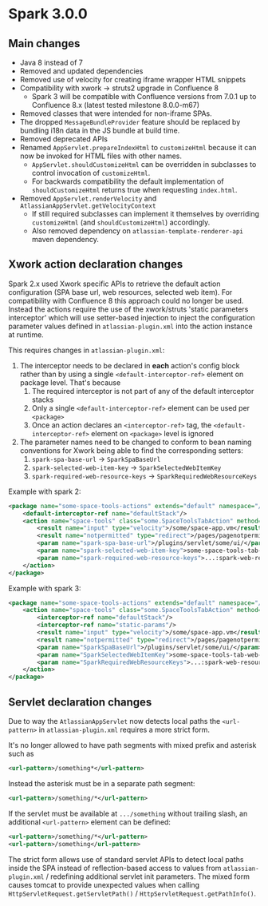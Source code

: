 # Spark 3.0.0

## Main changes
* Java 8 instead of 7
* Removed and updated dependencies
* Removed use of velocity for creating iframe wrapper HTML snippets
* Compatibility with xwork -> struts2 upgrade in Confluence 8
    * Spark 3 will be compatible with Confluence versions from 7.0.1 up to Confluence 8.x (latest tested milestone 8.0.0-m67)
* Removed classes that were intended for non-iframe SPAs.
* The dropped `MessageBundleProvider` feature should be replaced by bundling i18n data in the JS bundle at build time.
* Removed deprecated APIs
* Renamed `AppServlet.prepareIndexHtml` to `customizeHtml` because it can now be invoked for HTML files with other names.
    * `AppServlet.shouldCustomizeHtml` can be overridden in subclasses to control invocation of `customizeHtml`.
    * For backwards compatibility the default implementation of `shouldCustomizeHtml` returns true when requesting `index.html`. 
* Removed `AppServlet.renderVelocity` and `AtlassianAppServlet.getVelocityContext`
    * If still required subclasses can implement it themselves by overriding `customizeHtml` (and `shouldCustomizeHtml`) accordingly.
    * Also removed dependency on `atlassian-template-renderer-api` maven dependency.

## Xwork action declaration changes
Spark 2.x used Xwork specific APIs to retrieve the default action configuration (SPA base url, web resources, selected web item). For compatibility with Confluence 8 this approach could no longer be used.
Instead the actions require the use of the xwork/struts 'static parameters interceptor' which will use setter-based injection to inject the configuration parameter values defined in `atlassian-plugin.xml` into the action instance at runtime.

This requires changes in `atlassian-plugin.xml`:
1. The interceptor needs to be declared in **each** action's config block rather than by using a single `<default-interceptor-ref>` element on package level. That's because
    1. The required interceptor is not part of any of the default interceptor stacks
    2. Only a single `<default-interceptor-ref>` element can be used per `<package>`
    3. Once an action declares an `<interceptor-ref>` tag, the `<default-interceptor-ref>` element on `<package>` level is ignored
2. The parameter names need to be changed to conform to bean naming conventions for Xwork being able to find the corresponding setters:
    1. `spark-spa-base-url` -> `SparkSpaBaseUrl`
    2. `spark-selected-web-item-key` -> `SparkSelectedWebItemKey`
    3.  `spark-required-web-resource-keys` -> `SparkRequiredWebResourceKeys`

Example with spark 2:
```xml
<package name="some-space-tools-actions" extends="default" namespace="/spaces/...">
    <default-interceptor-ref name="defaultStack"/>
    <action name="space-tools" class="some.SpaceToolsTabAction" method="index">
        <result name="input" type="velocity">/some/space-app.vm</result>
        <result name="notpermitted" type="redirect">/pages/pagenotpermitted.action</result>
        <param name="spark-spa-base-url">/plugins/servlet/some/ui/</param>
        <param name="spark-selected-web-item-key">some-space-tools-tab-web-item</param>
        <param name="spark-required-web-resource-keys">...:spark-web-resource</param>
    </action>
</package>
```

Example with spark 3:
```xml
<package name="some-space-tools-actions" extends="default" namespace="/spaces/...">
    <action name="space-tools" class="some.SpaceToolsTabAction" method="index">
        <interceptor-ref name="defaultStack"/>
        <interceptor-ref name="static-params"/>
        <result name="input" type="velocity">/some/space-app.vm</result>
        <result name="notpermitted" type="redirect">/pages/pagenotpermitted.action</result>
        <param name="SparkSpaBaseUrl">/plugins/servlet/some/ui/</param>
        <param name="SparkSelectedWebItemKey">some-space-tools-tab-web-item</param>
        <param name="SparkRequiredWebResourceKeys">...:spark-web-resource</param>
    </action>
</package>
```

## Servlet declaration changes
Due to way the `AtlassianAppServlet` now detects local paths the `<url-pattern>` in `atlassian-plugin.xml` requires a more strict form.

It's no longer allowed to have path segments with mixed prefix and asterisk such as
```xml
<url-pattern>/something*</url-pattern>
```
Instead the asterisk must be in a separate path segment:
```xml
<url-pattern>/something/*</url-pattern>
```
If the servlet must be available at `.../something` without trailing slash, an additional `<url-pattern>` element can be defined:
```xml
<url-pattern>/something/*</url-pattern>
<url-pattern>/something</url-pattern>
```

The strict form allows use of standard servlet APIs to detect local paths inside the SPA instead of reflection-based access to values from `atlassian-plugin.xml` / redefining additional servlet init parameters.
The mixed form causes tomcat to provide unexpected values when calling `HttpServletRequest.getServletPath()` / `HttpServletRequest.getPathInfo()`.
